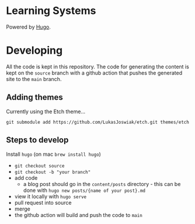 # Learning Systems


Powered by [Hugo](https://github.com/gohugoio/hugo).

# Developing

All the code is kept in this repository. The code for generating the content is
kept on the `source` branch with a github action that pushes the generated site
to the `main` branch.

## Adding themes

Currently using the Etch theme...

`git submodule add https://github.com/LukasJoswiak/etch.git themes/etch`

## Steps to develop

Install `hugo` (on mac `brew install hugo`)

- `git checkout source`
- `git checkout -b "your branch"`
- add code
    + a blog post should go in the `content/posts` directory - this can be done with `hugo new posts/{name of your post}.md`
- view it locally with `hugo serve`
- pull request into source
- merge
- the github action will build and push the code to `main`
